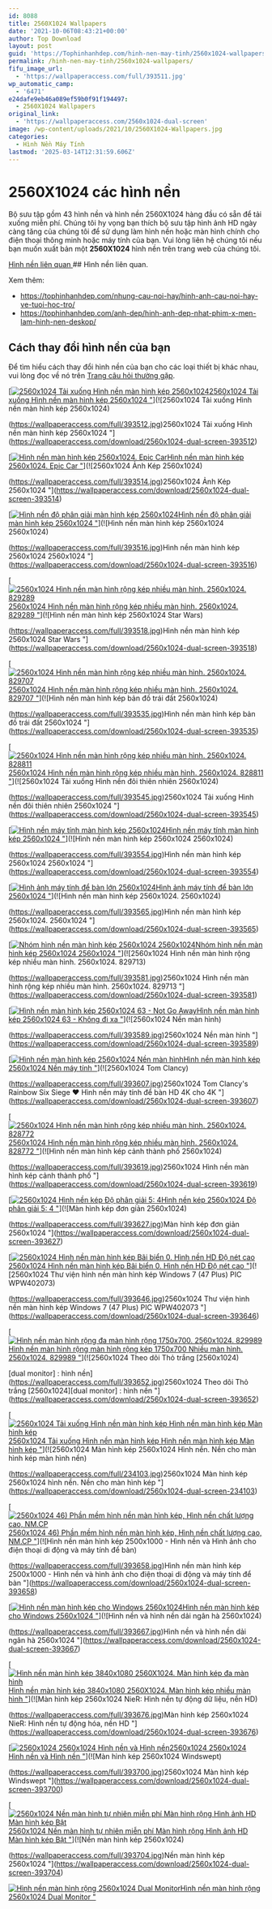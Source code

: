 ```yaml
---
id: 8088
title: 2560X1024 Wallpapers
date: '2021-10-06T08:43:21+00:00'
author: Top Download
layout: post
guid: 'https://Tophinhanhdep.com/hinh-nen-may-tinh/2560x1024-wallpapers/'
permalink: /hinh-nen-may-tinh/2560x1024-wallpapers/
fifu_image_url:
  - 'https://wallpaperaccess.com/full/393511.jpg'
wp_automatic_camp:
  - '6471'
e24dafe9eb46a089ef59b0f91f194497:
  - 2560X1024 Wallpapers
original_link:
  - 'https://wallpaperaccess.com/2560x1024-dual-screen'
image: /wp-content/uploads/2021/10/2560X1024-Wallpapers.jpg
categories:
  - Hình Nền Máy Tính
lastmod: '2025-03-14T12:31:59.606Z'
---
```

# 2560X1024 các hình nền

Bộ sưu tập gồm 43 hình nền và hình nền 2560X1024 hàng đầu có sẵn để tải xuống miễn phí. Chúng tôi hy vọng bạn thích bộ sưu tập hình ảnh HD ngày càng tăng của chúng tôi để sử dụng làm hình nền hoặc màn hình chính cho điện thoại thông minh hoặc máy tính của bạn. Vui lòng liên hệ chúng tôi nếu bạn muốn xuất bản một **2560X1024** hình nền trên trang web của chúng tôi.

[Hình nền liên quan ](#related) ## Hình nền liên quan.

   
 Xem thêm:

   
- <https://tophinhanhdep.com/nhung-cau-noi-hay/hinh-anh-cau-noi-hay-ve-tuoi-hoc-tro/>
- <https://tophinhanhdep.com/anh-dep/hinh-anh-dep-nhat-phim-x-men-lam-hinh-nen-deskop/>

## Cách thay đổi hình nền của bạn

Để tìm hiểu cách thay đổi hình nền của bạn cho các loại thiết bị khác nhau, vui lòng đọc về nó trên [Trang câu hỏi thường gặp](https://tophinhanhdep.com/faq/).

  
[[![2560x1024 Tải xuống Hình nền màn hình kép 2560x1024](https://wallpaperaccess.com/full/393511.jpg)2560x1024 Tải xuống Hình nền màn hình kép 2560x1024 "](https://wallpaperaccess.com/download/2560x1024-dual-screen-393511)](![2560x1024 Tải xuống Hình nền màn hình kép 2560x1024)

(https://wallpaperaccess.com/full/393512.jpg)2560x1024 Tải xuống Hình nền màn hình kép 2560x1024 "](https://wallpaperaccess.com/download/2560x1024-dual-screen-393512)

[[![Hình nền màn hình kép 2560x1024.  Epic Car](https://wallpaperaccess.com/full/393513.jpg)Hình nền màn hình kép 2560x1024. Epic Car "](https://wallpaperaccess.com/download/2560x1024-dual-screen-393513)](![2560x1024 Ảnh Kép 2560x1024)

(https://wallpaperaccess.com/full/393514.jpg)2560x1024 Ảnh Kép 2560x1024 "](https://wallpaperaccess.com/download/2560x1024-dual-screen-393514)

[[![Hình nền độ phân giải màn hình kép 2560x1024](https://wallpaperaccess.com/full/393515.jpg)Hình nền độ phân giải màn hình kép 2560x1024 "](https://wallpaperaccess.com/download/2560x1024-dual-screen-393515)](![Hình nền màn hình kép 2560x1024 2560x1024)

(https://wallpaperaccess.com/full/393516.jpg)Hình nền màn hình kép 2560x1024 2560x1024 "](https://wallpaperaccess.com/download/2560x1024-dual-screen-393516)

[[![2560x1024 Hình nền màn hình rộng kép nhiều màn hình.  2560x1024.  829289](https://wallpaperaccess.com/full/393517.jpg)2560x1024 Hình nền màn hình rộng kép nhiều màn hình. 2560x1024. 829289 "](https://wallpaperaccess.com/download/2560x1024-dual-screen-393517)](![Hình nền màn hình kép 2560x1024 Star Wars)

(https://wallpaperaccess.com/full/393518.jpg)Hình nền màn hình kép 2560x1024 Star Wars "](https://wallpaperaccess.com/download/2560x1024-dual-screen-393518)

[[![2560x1024 Hình nền màn hình rộng kép nhiều màn hình.  2560x1024.  829707](https://wallpaperaccess.com/full/393525.jpg)2560x1024 Hình nền màn hình rộng kép nhiều màn hình. 2560x1024. 829707 "](https://wallpaperaccess.com/download/2560x1024-dual-screen-393525)](![Hình nền màn hình kép bản đồ trái đất 2560x1024)

(https://wallpaperaccess.com/full/393535.jpg)Hình nền màn hình kép bản đồ trái đất 2560x1024 "](https://wallpaperaccess.com/download/2560x1024-dual-screen-393535)

[[![2560x1024 Hình nền màn hình rộng kép nhiều màn hình.  2560x1024.  828811](https://wallpaperaccess.com/full/393536.jpg)2560x1024 Hình nền màn hình rộng kép nhiều màn hình. 2560x1024. 828811 "](https://wallpaperaccess.com/download/2560x1024-dual-screen-393536)](![2560x1024 Tải xuống Hình nền đôi thiên nhiên 2560x1024)

(https://wallpaperaccess.com/full/393545.jpg)2560x1024 Tải xuống Hình nền đôi thiên nhiên 2560x1024 "](https://wallpaperaccess.com/download/2560x1024-dual-screen-393545)

[[![Hình nền máy tính màn hình kép 2560x1024](https://wallpaperaccess.com/full/393549.jpg)Hình nền máy tính màn hình kép 2560x1024 "](https://wallpaperaccess.com/download/2560x1024-dual-screen-393549)](![Hình nền màn hình kép 2560x1024 2560x1024)

(https://wallpaperaccess.com/full/393554.jpg)Hình nền màn hình kép 2560x1024 2560x1024 "](https://wallpaperaccess.com/download/2560x1024-dual-screen-393554)

[[![Hình ảnh máy tính để bàn lớn 2560x1024](https://wallpaperaccess.com/full/393564.jpg)Hình ảnh máy tính để bàn lớn 2560x1024 "](https://wallpaperaccess.com/download/2560x1024-dual-screen-393564)](![Hình nền màn hình kép 2560x1024.  2560x1024)

(https://wallpaperaccess.com/full/393565.jpg)Hình nền màn hình kép 2560x1024. 2560x1024 "](https://wallpaperaccess.com/download/2560x1024-dual-screen-393565)

[[![Nhóm hình nền màn hình kép 2560x1024 2560x1024](https://wallpaperaccess.com/full/393573.jpg)Nhóm hình nền màn hình kép 2560x1024 2560x1024 "](https://wallpaperaccess.com/download/2560x1024-dual-screen-393573)](![2560x1024 Hình nền màn hình rộng kép nhiều màn hình.  2560x1024.  829713)

(https://wallpaperaccess.com/full/393581.jpg)2560x1024 Hình nền màn hình rộng kép nhiều màn hình. 2560x1024. 829713 "](https://wallpaperaccess.com/download/2560x1024-dual-screen-393581)

[[![Hình nền màn hình kép 2560x1024 63 - Not Go Away](https://wallpaperaccess.com/full/393582.jpg)Hình nền màn hình kép 2560x1024 63 - Không đi xa "](https://wallpaperaccess.com/download/2560x1024-dual-screen-393582)](![2560x1024 Nền màn hình)

(https://wallpaperaccess.com/full/393589.jpg)2560x1024 Nền màn hình "](https://wallpaperaccess.com/download/2560x1024-dual-screen-393589)

[[![Hình nền màn hình kép 2560x1024 Nền màn hình](https://wallpaperaccess.com/full/393597.jpg)Hình nền màn hình kép 2560x1024 Nền máy tính "](https://wallpaperaccess.com/download/2560x1024-dual-screen-393597)](![2560x1024 Tom Clancy)

(https://wallpaperaccess.com/full/393607.jpg)2560x1024 Tom Clancy's Rainbow Six Siege ❤ Hình nền máy tính để bàn HD 4K cho 4K "](https://wallpaperaccess.com/download/2560x1024-dual-screen-393607)

[[![2560x1024 Hình nền màn hình rộng kép nhiều màn hình.  2560x1024.  828772](https://wallpaperaccess.com/full/393617.jpg)2560x1024 Hình nền màn hình rộng kép nhiều màn hình. 2560x1024. 828772 "](https://wallpaperaccess.com/download/2560x1024-dual-screen-393617)](![Hình nền màn hình kép cảnh thành phố 2560x1024)

(https://wallpaperaccess.com/full/393619.jpg)2560x1024 Hình nền màn hình kép cảnh thành phố "](https://wallpaperaccess.com/download/2560x1024-dual-screen-393619)

[[![2560x1024 Hình nền kép Độ phân giải 5: 4](https://wallpaperaccess.com/full/393626.jpg)Hình nền kép 2560x1024 Độ phân giải 5: 4 "](https://wallpaperaccess.com/download/2560x1024-dual-screen-393626)](![Màn hình kép đơn giản 2560x1024)

(https://wallpaperaccess.com/full/393627.jpg)Màn hình kép đơn giản 2560x1024 "](https://wallpaperaccess.com/download/2560x1024-dual-screen-393627)

[[![2560x1024 Hình nền màn hình kép Bãi biển 0. Hình nền HD Độ nét cao](https://wallpaperaccess.com/full/393629.jpg)2560x1024 Hình nền màn hình kép Bãi biển 0. Hình nền HD Độ nét cao "](https://wallpaperaccess.com/download/2560x1024-dual-screen-393629)](![2560x1024 Thư viện hình nền màn hình kép Windows 7 (47 Plus) PIC WPW402073)

(https://wallpaperaccess.com/full/393646.jpg)2560x1024 Thư viện hình nền màn hình kép Windows 7 (47 Plus) PIC WPW402073 "](https://wallpaperaccess.com/download/2560x1024-dual-screen-393646)

[[![Hình nền màn hình rộng đa màn hình rộng 1750x700.  2560x1024.  829989](https://wallpaperaccess.com/full/393649.jpg)Hình nền màn hình rộng màn hình rộng kép 1750x700 Nhiều màn hình. 2560x1024. 829989 "](https://wallpaperaccess.com/download/2560x1024-dual-screen-393649)](![2560x1024 Theo dõi Thỏ trắng [2560x1024)

[dual monitor]  : hình nền](https://wallpaperaccess.com/full/393652.jpg)2560x1024 Theo dõi Thỏ trắng \[2560x1024\]\[dual monitor\] : hình nền "](https://wallpaperaccess.com/download/2560x1024-dual-screen-393652)

[[![2560x1024 Tải xuống Hình nền màn hình kép Hình nền màn hình kép Màn hình kép](https://wallpaperaccess.com/full/194790.jpg)2560x1024 Tải xuống Hình nền màn hình kép Hình nền màn hình kép Màn hình kép "](https://wallpaperaccess.com/download/2560x1024-dual-screen-194790)](![2560x1024 Màn hình kép 2560x1024 Hình nền.  Nền cho màn hình kép màn hình nền)

(https://wallpaperaccess.com/full/234103.jpg)2560x1024 Màn hình kép 2560x1024 hình nền. Nền cho màn hình kép "](https://wallpaperaccess.com/download/2560x1024-dual-screen-234103)

[[![2560x1024 46) Phần mềm hình nền màn hình kép, Hình nền chất lượng cao, NM.CP](https://wallpaperaccess.com/full/393655.jpg)2560x1024 46) Phần mềm hình nền màn hình kép, Hình nền chất lượng cao, NM.CP "](https://wallpaperaccess.com/download/2560x1024-dual-screen-393655)](![Hình nền màn hình kép 2500x1000 - Hình nền và Hình ảnh cho điện thoại di động và máy tính để bàn)

(https://wallpaperaccess.com/full/393658.jpg)Hình nền màn hình kép 2500x1000 - Hình nền và hình ảnh cho điện thoại di động và máy tính để bàn "](https://wallpaperaccess.com/download/2560x1024-dual-screen-393658)

[[![Hình nền màn hình kép cho Windows 2560x1024](https://wallpaperaccess.com/full/393664.jpg)Hình nền màn hình kép cho Windows 2560x1024 "](https://wallpaperaccess.com/download/2560x1024-dual-screen-393664)](![Hình nền và hình nền dải ngân hà 2560x1024)

(https://wallpaperaccess.com/full/393667.jpg)Hình nền và hình nền dải ngân hà 2560x1024 "](https://wallpaperaccess.com/download/2560x1024-dual-screen-393667)

[[![Hình nền màn hình kép 3840x1080 2560X1024. Màn hình kép đa màn hình](https://wallpaperaccess.com/full/393670.jpg)Hình nền màn hình kép 3840x1080 2560X1024. Màn hình kép nhiều màn hình "](https://wallpaperaccess.com/download/2560x1024-dual-screen-393670)](![Màn hình kép 2560x1024 NieR: Hình nền tự động dữ liệu, nền HD)

(https://wallpaperaccess.com/full/393676.jpg)Màn hình kép 2560x1024 NieR: Hình nền tự động hóa, nền HD "](https://wallpaperaccess.com/download/2560x1024-dual-screen-393676)

[[![2560x1024 2560x1024 Hình nền và Hình nền](https://wallpaperaccess.com/full/393699.jpg)2560x1024 2560x1024 Hình nền và Hình nền "](https://wallpaperaccess.com/download/2560x1024-dual-screen-393699)](![Màn hình kép 2560x1024 Windswept)

(https://wallpaperaccess.com/full/393700.jpg)2560x1024 Màn hình kép Windswept "](https://wallpaperaccess.com/download/2560x1024-dual-screen-393700)

[[![2560x1024 Nền màn hình tự nhiên miễn phí Màn hình rộng Hình ảnh HD Màn hình kép Bật](https://wallpaperaccess.com/full/393702.jpg)2560x1024 Nền màn hình tự nhiên miễn phí Màn hình rộng Hình ảnh HD Màn hình kép Bật "](https://wallpaperaccess.com/download/2560x1024-dual-screen-393702)](![Nền màn hình kép 2560x1024)

(https://wallpaperaccess.com/full/393704.jpg)Nền màn hình kép 2560x1024 "](https://wallpaperaccess.com/download/2560x1024-dual-screen-393704)

[![Hình nền màn hình rộng 2560x1024 Dual Monitor](https://wallpaperaccess.com/full/393716.jpg)Hình nền màn hình rộng 2560x1024 Dual Monitor "](https://wallpaperaccess.com/download/2560x1024-dual-screen-393716)
